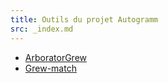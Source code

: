 ```yaml
---
title: Outils du projet Autogramm
src: _index.md
---
```


 * [ArboratorGrew](https://arborator.github.io/)
 * [Grew-match](http://match.grew.fr/)